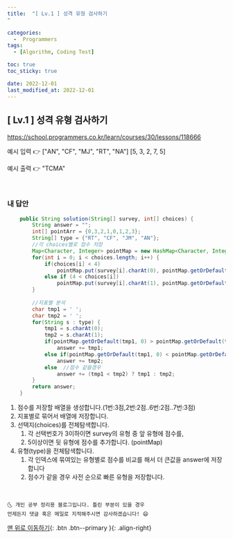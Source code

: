 ```yaml
---
title:  "[ Lv.1 ] 성격 유형 검사하기
" 

categories:
  -  Programmers
tags:
  - [Algorithm, Coding Test]

toc: true
toc_sticky: true

date: 2022-12-01
last_modified_at: 2022-12-01
---
```



## [ Lv.1 ] 성격 유형 검사하기



<a>https://school.programmers.co.kr/learn/courses/30/lessons/118666</a>

예시 입력 👉 ["AN", "CF", "MJ", "RT", "NA"]	[5, 3, 2, 7, 5]	

예시 출력 👉 "TCMA"


<br>

### 내 답안


```java
    public String solution(String[] survey, int[] choices) {
		String answer = "";
		int[] pointArr = {0,3,2,1,0,1,2,3};
		String[] type = {"RT", "CF", "JM", "AN"};
		//각 choices별로 점수 저장 
		Map<Character, Integer> pointMap = new HashMap<Character, Integer>();
		for(int i = 0; i < choices.length; i++) {
			if(choices[i] < 4) 
				pointMap.put(survey[i].charAt(0), pointMap.getOrDefault(survey[i].charAt(0), 0) + pointArr[choices[i]]);
			else if (4 < choices[i]) 
				pointMap.put(survey[i].charAt(1), pointMap.getOrDefault(survey[i].charAt(1), 0) + pointArr[choices[i]]);
		}
		
		//지표별 분석
		char tmp1 = ' ';
		char tmp2 = ' ';
		for(String s : type) {
			tmp1 = s.charAt(0);
			tmp2 = s.charAt(1);
			if(pointMap.getOrDefault(tmp1, 0) > pointMap.getOrDefault(tmp2, 0)) 
				answer += tmp1;
			else if(pointMap.getOrDefault(tmp1, 0) < pointMap.getOrDefault(tmp2, 0)) 
				answer += tmp2;
			else  //점수 같을경우
				answer += (tmp1 < tmp2) ? tmp1 : tmp2; 		
		}
		return answer;
    }

```
1. 점수를 저장할 배열을 생성합니다.(1번:3점,2번:2점..6번:2점..7번:3점)
2. 지표별로 묶어서 배열에 저장합니다.
3. 선택지(choices)를 전체탐색합니다.
	1. 각 선택번호가 3이하이면 survey의 유형 중 앞 유형에 점수를,
	2. 5이상이면 뒷 유형에 점수를 추가합니다. (pointMap)
4. 유형(type)을 전체탐색합니다.
	1. 각 인덱스에 묶여있는 유형별로 점수를 비교를 해서 더 큰값을 answer에 저장합니다
	2. 점수가 같을 경우 사전 순으로 빠른 유형을 저장합니다.
<br>


    🌜 개인 공부 정리용 블로그입니다. 틀린 부분이 있을 경우 
    언제든지 댓글 혹은 메일로 지적해주시면 감사하겠습니다! 😄

[맨 위로 이동하기](#){: .btn .btn--primary }{: .align-right}